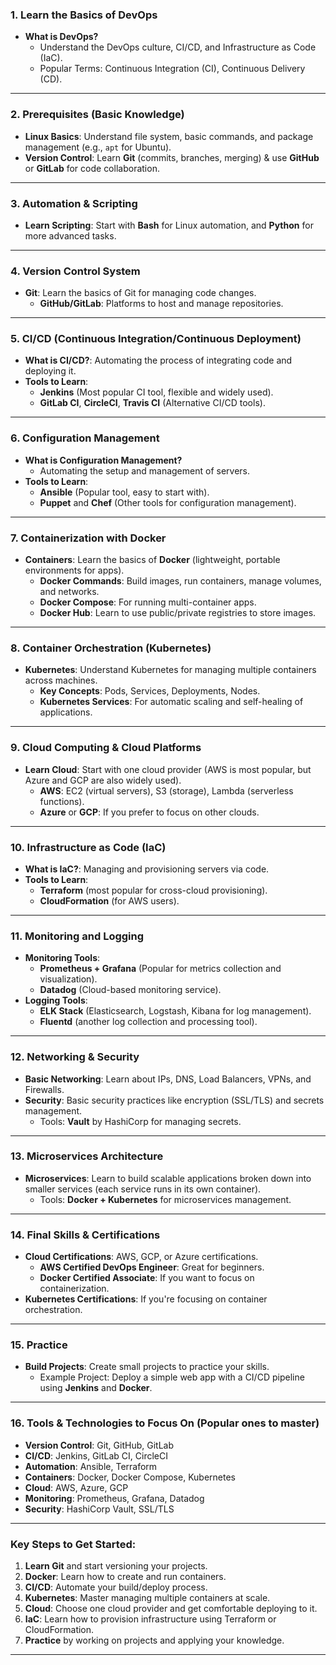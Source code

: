 
### **1. Learn the Basics of DevOps**
- **What is DevOps?**
  - Understand the DevOps culture, CI/CD, and Infrastructure as Code (IaC).
  - Popular Terms: Continuous Integration (CI), Continuous Delivery (CD).

---

### **2. Prerequisites (Basic Knowledge)**

- **Linux Basics**: Understand file system, basic commands, and package management (e.g., `apt` for Ubuntu).
- **Version Control**: Learn **Git** (commits, branches, merging) & use **GitHub** or **GitLab** for code collaboration.

---

### **3. Automation & Scripting**
- **Learn Scripting**: Start with **Bash** for Linux automation, and **Python** for more advanced tasks.
  
---

### **4. Version Control System**
- **Git**: Learn the basics of Git for managing code changes.
  - **GitHub/GitLab**: Platforms to host and manage repositories.

---

### **5. CI/CD (Continuous Integration/Continuous Deployment)**
- **What is CI/CD?**: Automating the process of integrating code and deploying it.
- **Tools to Learn**:
  - **Jenkins** (Most popular CI tool, flexible and widely used).
  - **GitLab CI**, **CircleCI**, **Travis CI** (Alternative CI/CD tools).

---

### **6. Configuration Management**
- **What is Configuration Management?**
  - Automating the setup and management of servers.
- **Tools to Learn**:
  - **Ansible** (Popular tool, easy to start with).
  - **Puppet** and **Chef** (Other tools for configuration management).

---

### **7. Containerization with Docker**
- **Containers**: Learn the basics of **Docker** (lightweight, portable environments for apps).
  - **Docker Commands**: Build images, run containers, manage volumes, and networks.
  - **Docker Compose**: For running multi-container apps.
  - **Docker Hub**: Learn to use public/private registries to store images.

---

### **8. Container Orchestration (Kubernetes)**
- **Kubernetes**: Understand Kubernetes for managing multiple containers across machines.
  - **Key Concepts**: Pods, Services, Deployments, Nodes.
  - **Kubernetes Services**: For automatic scaling and self-healing of applications.

---

### **9. Cloud Computing & Cloud Platforms**
- **Learn Cloud**: Start with one cloud provider (AWS is most popular, but Azure and GCP are also widely used).
  - **AWS**: EC2 (virtual servers), S3 (storage), Lambda (serverless functions).
  - **Azure** or **GCP**: If you prefer to focus on other clouds.

---

### **10. Infrastructure as Code (IaC)**
- **What is IaC?**: Managing and provisioning servers via code.
- **Tools to Learn**:
  - **Terraform** (most popular for cross-cloud provisioning).
  - **CloudFormation** (for AWS users).
  
---

### **11. Monitoring and Logging**
- **Monitoring Tools**:
  - **Prometheus + Grafana** (Popular for metrics collection and visualization).
  - **Datadog** (Cloud-based monitoring service).
- **Logging Tools**:
  - **ELK Stack** (Elasticsearch, Logstash, Kibana for log management).
  - **Fluentd** (another log collection and processing tool).

---

### **12. Networking & Security**
- **Basic Networking**: Learn about IPs, DNS, Load Balancers, VPNs, and Firewalls.
- **Security**: Basic security practices like encryption (SSL/TLS) and secrets management.
  - Tools: **Vault** by HashiCorp for managing secrets.

---

### **13. Microservices Architecture**
- **Microservices**: Learn to build scalable applications broken down into smaller services (each service runs in its own container).
  - Tools: **Docker + Kubernetes** for microservices management.

---

### **14. Final Skills & Certifications**
- **Cloud Certifications**: AWS, GCP, or Azure certifications.
  - **AWS Certified DevOps Engineer**: Great for beginners.
  - **Docker Certified Associate**: If you want to focus on containerization.
- **Kubernetes Certifications**: If you're focusing on container orchestration.

---

### **15. Practice**
- **Build Projects**: Create small projects to practice your skills.
  - Example Project: Deploy a simple web app with a CI/CD pipeline using **Jenkins** and **Docker**.

---

### **16. Tools & Technologies to Focus On** (Popular ones to master)
- **Version Control**: Git, GitHub, GitLab
- **CI/CD**: Jenkins, GitLab CI, CircleCI
- **Automation**: Ansible, Terraform
- **Containers**: Docker, Docker Compose, Kubernetes
- **Cloud**: AWS, Azure, GCP
- **Monitoring**: Prometheus, Grafana, Datadog
- **Security**: HashiCorp Vault, SSL/TLS

---

### **Key Steps to Get Started:**
1. **Learn Git** and start versioning your projects.
2. **Docker**: Learn how to create and run containers.
3. **CI/CD**: Automate your build/deploy process.
4. **Kubernetes**: Master managing multiple containers at scale.
5. **Cloud**: Choose one cloud provider and get comfortable deploying to it.
6. **IaC**: Learn how to provision infrastructure using Terraform or CloudFormation.
7. **Practice** by working on projects and applying your knowledge.

---

